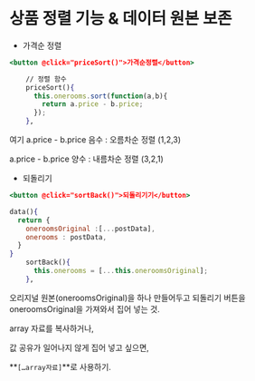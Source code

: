 # 상품 정렬 기능 & 데이터 원본 보존

- 가격순 정렬

```jsx
<button @click="priceSort()">가격순정렬</button>

    // 정렬 함수
    priceSort(){
      this.onerooms.sort(function(a,b){
        return a.price - b.price;
      });
    },
```

여기 a.price - b.price 음수 : 오름차순 정렬 (1,2,3)

a.price - b.price 양수 : 내름차순 정렬 (3,2,1)

- 되돌리기

```jsx
<button @click="sortBack()">되돌리기기</button>

data(){
  return {
    oneroomsOriginal :[...postData],
    onerooms : postData,
  }
}
    sortBack(){
      this.onerooms = [...this.oneroomsOriginal];
    },
```

오리지널 원본(oneroomsOriginal)을 하나 만들어두고 되돌리기 버튼을 oneroomsOriginal을 가져와서 집어 넣는 것.

array 자료를 복사하거나, 

값 공유가 일어나지 않게 집어 넣고 싶으면,

**`[…array자료]`**로 사용하기.